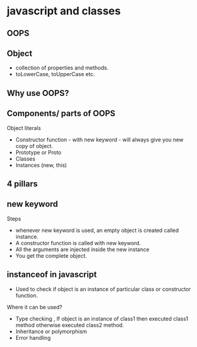 # javascript and classes

## OOPS

## Object 
- collection of properties and methods.
- toLowerCase, toUpperCase etc.

## Why use OOPS?

## Components/ parts of OOPS
Object literals 


- Constructor function - with new keyword - will always give you new copy of object.
- Prototype or Proto
- Classes 
- Instances (new, this)

## 4 pillars

## new keyword

Steps

- whenever new keyword is used, an empty object is created called instance.
- A constructor function is called with new keyword.
- All the arguments are injected inside the new instance
- You get the complete object.

## instanceof in javascript

- Used to check if object is an instance of particular class or constructor function.

Where it can be used?

- Type checking , If object is an instance of class1 then executed class1 method otherwise executed class2 method.
- Inheritance or polymorphism
- Error handling